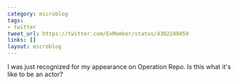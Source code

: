 ```yaml
---
category: microblog
tags:
- twitter
tweet_url: https://twitter.com/ExMember/status/4302240459
links: []
layout: microblog
---
```

I was just recognized for my appearance on Operation Repo. Is this what it's like to be an actor?
